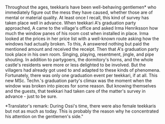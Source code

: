 
Throughout the ages, teekkaris have been well-behaving gentlemen\* who immediately figure out the mess they have caused, whether those are of mental or material quality. At least once I recall, this kind of survey has taken place well in advance. When teekkari A's graduation party approached, A came to the village's office and asked Irma Henriksson how much the window panes of his room cost when installed in place. Irma looked at the prices in her price list with a well-known route asking how the windows had actually broken. To this, A answered nothing but paid the mentioned amount and received the receipt. Then that A's graduation party took place in his own room. Singing, playing, resentment, jingle, and pipe shouting. In addition to partygoers, the dormitory's horns, and the whole castle's residents were more or less delighted to be involved. But the villagers had already got used to and adapted to these kinds of phenomena. Fortunately, there was only one graduation event per teekkari, if at all. This new MSc. Techn.'s graduation party's climax was the moment when the window was broken into pieces for some reason. But knowing themselves and the guests, that teekkari had taken care of the matter's survey in advance - just to be sure.

\*Translator's remark: During Ossi's time, there were also female teekkaris but not as much as today. This is probably the reason why he concentrated his attention on the gentlemen's side."